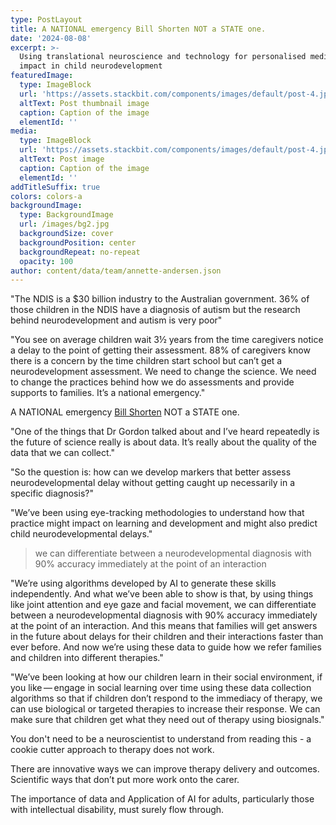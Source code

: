 ```yaml
---
type: PostLayout
title: A NATIONAL emergency Bill Shorten NOT a STATE one.
date: '2024-08-08'
excerpt: >-
  Using translational neuroscience and technology for personalised medicine and
  impact in child neurodevelopment
featuredImage:
  type: ImageBlock
  url: 'https://assets.stackbit.com/components/images/default/post-4.jpeg'
  altText: Post thumbnail image
  caption: Caption of the image
  elementId: ''
media:
  type: ImageBlock
  url: 'https://assets.stackbit.com/components/images/default/post-4.jpeg'
  altText: Post image
  caption: Caption of the image
  elementId: ''
addTitleSuffix: true
colors: colors-a
backgroundImage:
  type: BackgroundImage
  url: /images/bg2.jpg
  backgroundSize: cover
  backgroundPosition: center
  backgroundRepeat: no-repeat
  opacity: 100
author: content/data/team/annette-andersen.json
---
```

"The NDIS is a $30 billion industry to the Australian government. 36% of those children in the NDIS have a diagnosis of autism but the research behind neurodevelopment and autism is very poor"

"You see on average children wait 3½ years from the time caregivers notice a delay to the point of getting their assessment. 88% of caregivers know there is a concern by the time children start school but can’t get a neurodevelopment assessment. We need to change the science. We need to change the practices behind how we do assessments and provide supports to families. It’s a national emergency."

A NATIONAL emergency [Bill Shorten](https://www.linkedin.com/in/bill-shorten-5464b7b7/) 
NOT a STATE one.

"One of the things that Dr Gordon talked about and I’ve heard repeatedly is the future of science really is about data. It’s really about the quality of the data that we can collect."

"So the question is: how can we develop markers that better assess neurodevelopmental delay without getting caught up necessarily in a specific diagnosis?"

"We’ve been using eye-tracking methodologies to understand how that practice might impact on learning and development and might also predict child neurodevelopmental delays."


> we can differentiate between a neurodevelopmental diagnosis with 90% accuracy immediately at the point of an interaction


"We’re using algorithms developed by AI to generate these skills independently. And what we’ve been able to show is that, by using things like joint attention and eye gaze and facial movement, we can differentiate between a neurodevelopmental diagnosis with 90% accuracy immediately at the point of an interaction. And this means that families will get answers in the future about delays for their children and their interactions faster than ever before. And now we’re using these data to guide how we refer families and children into different therapies."

"We’ve been looking at how our children learn in their social environment, if you like — engage in social learning over time using these data collection algorithms so that if children don’t respond to the immediacy of therapy, we can use biological or targeted therapies to increase their response. We can make sure that children get what they need out of therapy using biosignals."

You don't need to be a neuroscientist to understand from reading this - a cookie cutter approach to therapy does not work.

There are innovative ways we can improve therapy delivery and outcomes. Scientific ways that don’t put more work onto the carer.

The importance of data and Application of AI for adults, particularly those with intellectual disability, must surely flow through.
